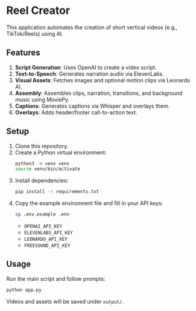 # Reel Creator

This application automates the creation of short vertical videos (e.g., TikTok/Reels) using AI.

## Features

1. **Script Generation**: Uses OpenAI to create a video script.
2. **Text-to-Speech**: Generates narration audio via ElevenLabs.
3. **Visual Assets**: Fetches images and optional motion clips via Leonardo AI.
4. **Assembly**: Assembles clips, narration, transitions, and background music using MoviePy.
5. **Captions**: Generates captions via Whisper and overlays them.
6. **Overlays**: Adds header/footer call-to-action text.

## Setup

1. Clone this repository.
2. Create a Python virtual environment:
   ```bash
   python3 -m venv venv
   source venv/bin/activate
   ```
3. Install dependencies:
   ```bash
   pip install -r requirements.txt
   ```
4. Copy the example environment file and fill in your API keys:
   ```bash
   cp .env.example .env
   ```
   - `OPENAI_API_KEY`
   - `ELEVENLABS_API_KEY`
   - `LEONARDO_API_KEY`
   - `FREESOUND_API_KEY`

## Usage

Run the main script and follow prompts:

```bash
python app.py
```

Videos and assets will be saved under `output/`.

